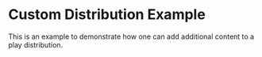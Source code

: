# Custom Distribution Example
This is an example to demonstrate how one can add additional content to a play distribution.
